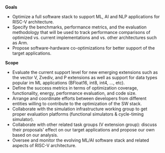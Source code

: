 **Goals**

* Optimize a full software stack to support ML, AI and NLP applications for RISC-V architecture.
* Specify the benchmarks, performance metrics, and the evaluation methodology that will be used to track performance comparisons of optimized vs. current implementations and vs. other architectures such as Arm.
* Propose software-hardware co-optimizations for better support of the target applications.


**Scope**

* Evaluate the current support level for new emerging extensions such as the vector V, Zvediv, and P extensions as well as support for data types popular im ML applications (BFloat16, int8, int4, ..., etc).
* Define the success metrics in terms of optimization coverage, functionality, energy, performance evaluation, and code size.
* Arrange and coordinate efforts between developers from different entities willing to contribute to the optimization of the SW stack. 
* Collaborate with the simulation infrastructure working group to get proper evaluation platforms (functional simulators & cycle-timing simulator). 
* Collaborate with other related task groups (V extension group): discuss their proposals' effect on our target applications and propose our own based on our analysis.
* Oversee and monitor the evolving ML/AI software stack and related aspects of RISC-V architecture.
